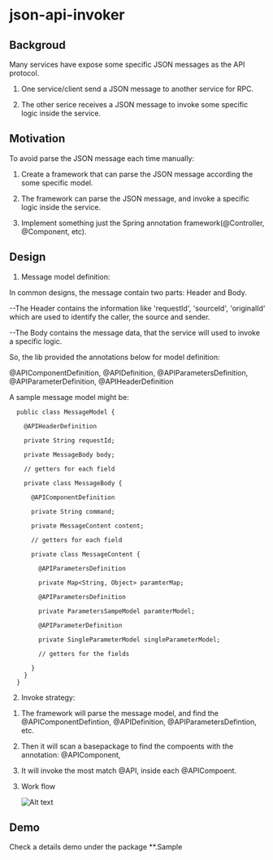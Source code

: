 # json-api-invoker

## Backgroud

Many services have expose some specific JSON messages as the API protocol.

1. One service/client send a JSON message to another service for RPC.

2. The other serice receives a JSON message to invoke some specific logic inside the service.


## Motivation

To avoid parse the JSON message each time manually:

1. Create a framework that can parse the JSON message according the some specific model.

2. The framework can parse the JSON message, and invoke a specific logic inside the service.

3. Implement something just the Spring annotation framework(@Controller, @Component, etc).

## Design

1. Message model definition:

  In common designs, the message contain two parts: Header and Body.
  
  --The Header contains the information like 'requestId', 'sourceId', 'originalId' which are used to identify the caller, the source and sender.
  
  --The Body contains the message data, that the service will used to invoke a specific logic.
  
  So, the lib provided the annotations below  for model definition:
  
  @APIComponentDefinition, @APIDefinition, @APIParametersDefinition, @APIParameterDefinition, @APIHeaderDefinition
  
  A sample message model might be:
  
  
      public class MessageModel {

        @APIHeaderDefinition

        private String requestId;      

        private MessageBody body;

        // getters for each field

        private class MessageBody {

          @APIComponentDefinition

          private String command;

          private MessageContent content;

          // getters for each field

          private class MessageContent {

            @APIParametersDefinition

            private Map<String, Object> paramterMap;

            @APIParametersDefinition

            private ParametersSampeModel paramterModel;

            @APIParameterDefinition

            private SingleParameterModel singleParameterModel;

            // getters for the fields

          }
        }  
      }
  

2. Invoke strategy:

  1) The framework will parse the message model, and find the @APIComponentDefintion, @APIDefinition, @APIParametersDefintion, etc.
  
  2) Then it will scan a basepackage to find the compoents with the annotation: @APIComponent,
  
  3) It will invoke the most match @API, inside each @APICompoent.
  
3. Work flow

   ![Alt text](https://github.com/bingyuyin/json-api-invoker/assets/work-flow.png "Work Flow")
  
## Demo

Check a details demo under the package **.Sample
